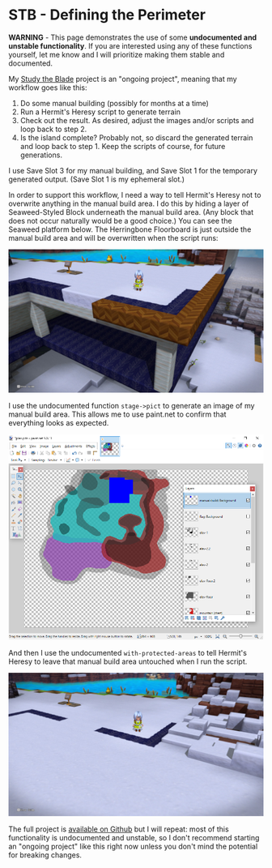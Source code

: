 # STB - Defining the Perimeter
**WARNING** - This page demonstrates the use of some **undocumented and unstable functionality**.
If you are interested using any of these functions yourself, let me know and I will prioritize making them stable and documented.

My [Study the Blade](/stb/) project is an "ongoing project", meaning that my workflow goes like this:

1. Do some manual building (possibly for months at a time)
2. Run a Hermit's Heresy script to generate terrain
3. Check out the result. As desired, adjust the images and/or scripts and loop back to step 2.
4. Is the island complete? Probably not, so discard the generated terrain and loop back to step 1. Keep the scripts of course, for future generations.

I use Save Slot 3 for my manual building, and Save Slot 1 for the temporary generated output.
(Save Slot 1 is my ephemeral slot.)

In order to support this workflow, I need a way to tell Hermit's Heresy not to overwrite anything in the manual build area.
I do this by hiding a layer of Seaweed-Styled Block underneath the manual build area.
(Any block that does not occur naturally would be a good choice.)
You can see the Seaweed platform below.
The Herringbone Floorboard is just outside the manual build area and will be overwritten when the script runs:

![The STB Perimeter](/img/STB/perimeter1.jpg)

I use the undocumented function `stage->pict` to generate an image of my manual build area.
This allows me to use paint.net to confirm that everything looks as expected.

![Manual Build Sanity Check](/img/STB/manual-build-sanity-check.png)

And then I use the undocumented `with-protected-areas` to tell Hermit's Heresy to leave that manual build area untouched when I run the script.

![Perimeter After Generation](/img/STB/perimeter2.jpg)

The full project is [available on Github](https://github.com/default-kramer/HermitsHeresy/blob/main/examples/STB/stb.rkt)
but I will repeat: most of this functionality is undocumented and unstable, so I don't recommend starting an "ongoing project" like this
right now unless you don't mind the potential for breaking changes.
